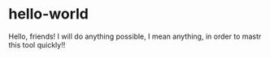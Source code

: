# hello-world

Hello, friends!
I will do anything possible, I mean anything, in order to mastr this tool quickly!!
